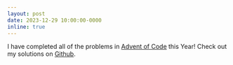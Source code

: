 ```yaml
---
layout: post
date: 2023-12-29 10:00:00-0000
inline: true
---
```


I have completed all of the problems in [Advent of Code](https://adventofcode.com/2023) this Year! Check out my solutions on [Github](https://github.com/electronsandstuff/AdventofCode2023).
